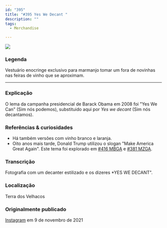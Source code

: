```yaml
---
id: "395"
title: "#395 Yes We Decant "
description: ""
tags:
  - Merchandise

---
```


![](https://bebiodicionario-com.s3.amazonaws.com/media/posts/202111/255726873_647320226445527_4080728135480646440_n_17874693893601095.jpg)

### Legenda

Vestuário enocringe exclusivo para marmanjo tomar um fora de novinhas nas feiras de vinho que se aproximam.

---

### Explicação

O lema da campanha presidencial de Barack Obama em 2008 foi "Yes We Can" (Sim nós podemos), substituido aqui por *Yes we decant* (Sim nós decantamos).

### Referências & curiosidades
- Há também versões com vinho branco e laranja.
- Oito anos mais tarde, Donald Trump utilizou o slogan "Make America Great Again". Este tema foi explorado em [#416 MBGA](416/) e  [#381 MZGA](381/).


### Transcrição

Fotografia com um decanter estilizado e os dizeres *YES WE DECANT".

### Localização

Terra dos Velhacos

### Originalmente publicado

[Instagram](https://www.instagram.com/p/CWEw_k-rDKG/) em 9 de novembro de 2021
